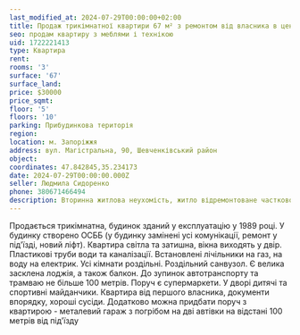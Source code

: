 ```yaml
---
last_modified_at: 2024-07-29T00:00:00+02:00
title: Продаж трикімнатної квартири 67 м² з ремонтом від власника в центрі на Магістральній
seo: продам квартиру з меблями і технікою
uid: 1722221413
type: Квартира
rent:
rooms: '3'
surface: '67'
surface_land:
price: $30000
price_sqmt:
floor: '5'
floors: '10'
parking: Прибудинкова територія
region:
location: м. Запоріжжя
address: вул. Магістральна, 90, Шевченківський район
object:
coordinates: 47.842845,35.234173
date: 2024-07-29T00:00:00.000Z
seller: Людмила Сидоренко
phone: 380671466494
description: Вторинна житлова неухомість, житло відремонтоване частково з меблями, придатне для проживання
---
```


Продається трикімнатна, будинок зданий у експлуатацію у 1989 році. У будинку створено ОСББ (у будинку замінені усі комунікації, ремонт у під'їзді, новий ліфт). Квартира світла та затишна, вікна виходять у двір. Пластикові труби води та каналізації. Встановлені лічільники на газ, на воду на електрик. Усі кімнати роздільні. Роздільний санвузол. Є велика засклена лоджія, а також балкон. До зупинок автотранспорту та трамваю не більше 100 метрів. Поруч є супермаркети. У дворі дитячі та спортивні майданчики. Квартира від першого власника, документи впорядку, хороші сусіди. Додатково можна придбати поруч з квартирою - металевий гараж з погрібом на дві автівки на відстані 100 метрів від під'їзду
